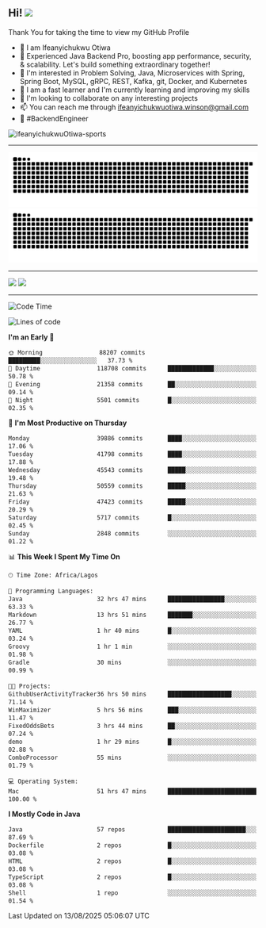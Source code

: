 <!-- BLOG-POST-LIST:START --><!-- BLOG-POST-LIST:END -->

## Hi! <img src="https://media.giphy.com/media/hvRJCLFzcasrR4ia7z/giphy.gif" width="4%"> 

Thank You for taking the time to view my GitHub Profile

- 👋 I am Ifeanyichukwu Otiwa
- 🚀 Experienced Java Backend Pro, boosting app performance, security, & scalability. Let's build something extraordinary together!
- 👀 I'm interested in Problem Solving, Java, Microservices with Spring, Spring Boot, MySQL, gRPC, REST, Kafka, git, Docker, and Kubernetes
- 🌱 I am a fast learner and I'm currently learning and improving my skills
- 💞️ I'm looking to collaborate on any interesting projects
- 📫 You can reach me through ifeanyichukwuotiwa.winson@gmail.com
- 🚀 #BackendEngineer

<p align="left" marginTop="10px"> <img src="https://komarev.com/ghpvc/?username=ifeanyichukwuOtiwa-sports&label=Profile%20views&color=0e75b6&style=for-the-badge" alt="ifeanyichukwuOtiwa-sports" /> </p>

***

<!--🐍📈SNAKEGRAPH / 🌐WEBSITE: https://github.com/Platane/snk -->
![github contribution grid snake animation](https://raw.githubusercontent.com/ifeanyichukwuOtiwa-sports/ifeanyichukwuOtiwa-sports/output/github-contribution-grid-snake-dark.svg#gh-dark-mode-only)![github contribution grid snake animation](https://raw.githubusercontent.com/ifeanyichukwuOtiwa-sports/ifeanyichukwuOtiwa-sports/output/github-contribution-grid-snake.svg#gh-light-mode-only)

***

<p float="left">
  <img float="left" src="https://github-readme-stats.vercel.app/api?username=ifeanyichukwuOtiwa-sports&count_private=true&include_all_commits=true&theme=react&show_icons=true" />
  <img float="right" src="https://github-readme-stats.vercel.app/api/top-langs/?username=ifeanyichukwuOtiwa-sports&layout=compact&show_icons=true&theme=react" /> 
</p>

***



<!--START_SECTION:waka-->
![Code Time](http://img.shields.io/badge/Code%20Time-4%2C092%20hrs%2055%20mins-blue)

![Lines of code](https://img.shields.io/badge/From%20Hello%20World%20I%27ve%20Written-63.8%20million%20lines%20of%20code-blue)

**I'm an Early 🐤** 

```text
🌞 Morning                88207 commits       █████████░░░░░░░░░░░░░░░░   37.73 % 
🌆 Daytime                118708 commits      █████████████░░░░░░░░░░░░   50.78 % 
🌃 Evening                21358 commits       ██░░░░░░░░░░░░░░░░░░░░░░░   09.14 % 
🌙 Night                  5501 commits        █░░░░░░░░░░░░░░░░░░░░░░░░   02.35 % 
```
📅 **I'm Most Productive on Thursday** 

```text
Monday                   39886 commits       ████░░░░░░░░░░░░░░░░░░░░░   17.06 % 
Tuesday                  41798 commits       ████░░░░░░░░░░░░░░░░░░░░░   17.88 % 
Wednesday                45543 commits       █████░░░░░░░░░░░░░░░░░░░░   19.48 % 
Thursday                 50559 commits       █████░░░░░░░░░░░░░░░░░░░░   21.63 % 
Friday                   47423 commits       █████░░░░░░░░░░░░░░░░░░░░   20.29 % 
Saturday                 5717 commits        █░░░░░░░░░░░░░░░░░░░░░░░░   02.45 % 
Sunday                   2848 commits        ░░░░░░░░░░░░░░░░░░░░░░░░░   01.22 % 
```


📊 **This Week I Spent My Time On** 

```text
🕑︎ Time Zone: Africa/Lagos

💬 Programming Languages: 
Java                     32 hrs 47 mins      ████████████████░░░░░░░░░   63.33 % 
Markdown                 13 hrs 51 mins      ███████░░░░░░░░░░░░░░░░░░   26.77 % 
YAML                     1 hr 40 mins        █░░░░░░░░░░░░░░░░░░░░░░░░   03.24 % 
Groovy                   1 hr 1 min          ░░░░░░░░░░░░░░░░░░░░░░░░░   01.98 % 
Gradle                   30 mins             ░░░░░░░░░░░░░░░░░░░░░░░░░   00.99 % 

🐱‍💻 Projects: 
GithubUserActivityTracker36 hrs 50 mins      ██████████████████░░░░░░░   71.14 % 
WinMaximizer             5 hrs 56 mins       ███░░░░░░░░░░░░░░░░░░░░░░   11.47 % 
FixedOddsBets            3 hrs 44 mins       ██░░░░░░░░░░░░░░░░░░░░░░░   07.24 % 
demo                     1 hr 29 mins        █░░░░░░░░░░░░░░░░░░░░░░░░   02.88 % 
ComboProcessor           55 mins             ░░░░░░░░░░░░░░░░░░░░░░░░░   01.79 % 

💻 Operating System: 
Mac                      51 hrs 47 mins      █████████████████████████   100.00 % 
```

**I Mostly Code in Java** 

```text
Java                     57 repos            ██████████████████████░░░   87.69 % 
Dockerfile               2 repos             █░░░░░░░░░░░░░░░░░░░░░░░░   03.08 % 
HTML                     2 repos             █░░░░░░░░░░░░░░░░░░░░░░░░   03.08 % 
TypeScript               2 repos             █░░░░░░░░░░░░░░░░░░░░░░░░   03.08 % 
Shell                    1 repo              ░░░░░░░░░░░░░░░░░░░░░░░░░   01.54 % 
```




 Last Updated on 13/08/2025 05:06:07 UTC
<!--END_SECTION:waka-->

<!--
<p align="center">
![trophy](https://github-profile-trophy.vercel.app/?username=ifeanyichukwuOtiwa-sports&theme=onedark) (https://github.com/ryo-ma/github-profile-trophy)
</p>
-->

<!---
ifeanyi-otiwa/ifeanyi-otiwa is a ✨ special ✨ repository because its `README.md` (this file) appears on your GitHub profile.
You can click the Preview link to take a look at your changes.
--->
